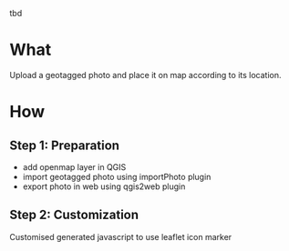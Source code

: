 tbd
# What
Upload a geotagged photo and place it on map according to its location.
# How
## Step 1: Preparation
* add openmap layer in QGIS
* import geotagged photo using importPhoto plugin
* export photo in web using qgis2web plugin

## Step 2: Customization
Customised generated javascript to use leaflet icon marker
